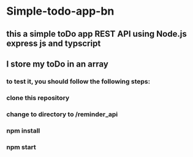 # Simple-todo-app-bn

## this a simple toDo app REST API using Node.js express js and typscript 
## I store my toDo in an array
### to test it, you should follow the following steps:
### clone this repository
### change to directory to /reminder_api
### npm install
### npm start
